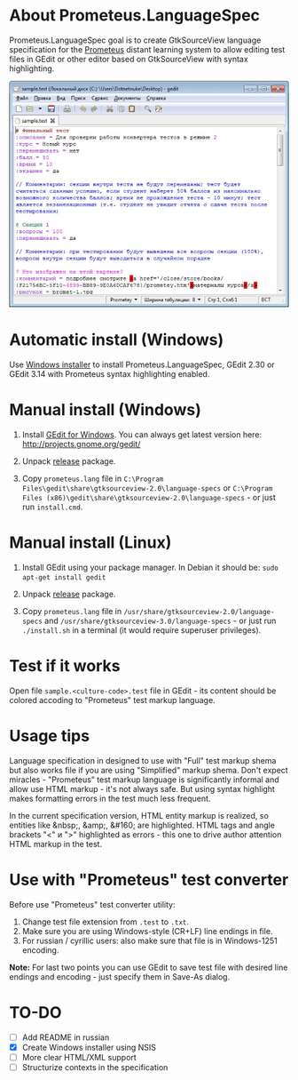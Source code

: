 # About Prometeus.LanguageSpec

Prometeus.LanguageSpec goal is to create GtkSourceView language specification for the [Prometeus](http://www.prometeus.ru/) distant learning system to allow editing test files in GEdit or other editor based on GtkSourceView with syntax highlighting.

![Screenshot](https://raw.githubusercontent.com/roman-yagodin/Prometeus.LanguageSpec/master/images/screenshot_01.jpg "Using Prometeus language spec in GEdit for Windows")

# Automatic install (Windows)

Use [Windows installer](https://github.com/roman-yagodin/Prometeus.LanguageSpec/releases/tag/v0.3.1) to install Prometeus.LanguageSpec,  GEdit 2.30 or GEdit 3.14 with Prometeus syntax highlighting enabled.

# Manual install (Windows)

1. Install [GEdit for Windows](http://ftp.gnome.org/pub/GNOME/binaries/win32/gedit/2.30/gedit-setup-2.30.1-1.exe). You can always get latest version here: http://projects.gnome.org/gedit/

2. Unpack [release](https://github.com/roman-yagodin/Prometeus.LanguageSpec/releases) package.

3. Copy `prometeus.lang` file in `C:\Program Files\gedit\share\gtksourceview-2.0\language-specs` or `C:\Program Files (x86)\gedit\share\gtksourceview-2.0\language-specs` - or just run `install.cmd`.

# Manual install (Linux)

1. Install GEdit using your package manager. In Debian it should be: `sudo apt-get install gedit` 

2. Unpack [release](https://github.com/roman-yagodin/Prometeus.LanguageSpec/releases) package. 

3. Copy `prometeus.lang` file in `/usr/share/gtksourceview-2.0/language-specs` and `/usr/share/gtksourceview-3.0/language-specs` - or just run `./install.sh` in a terminal (it would require superuser privileges).

# Test if it works

Open file `sample.<culture-code>.test` file in GEdit - its content should be colored accoding to "Prometeus" test markup language.
 
# Usage tips

Language specification in designed to use with "Full" test markup shema but also works file if you are using "Simplified" markup shema. Don't expect miracles - "Prometeus" test markup language is significantly informal and allow use HTML markup - it's not always safe. But using syntax highlight makes formatting errors in the test much less frequent.

In the current specification version, HTML entity markup is realized, so entities like &amp;nbsp;, &amp;amp;, &amp;#160; are highlighted. HTML tags and angle brackets "<" и ">" highlighted as errors - this one to drive author attention HTML markup in the test.

# Use with "Prometeus" test converter

Before use "Prometeus" test converter utility:

1. Change test file extension from `.test` to `.txt`. 
2. Make sure you are using Windows-style (CR+LF) line endings in file. 
3. For russian / cyrillic users: also make sure that file is in Windows-1251 encoding.

**Note:** For last two points you can use GEdit to save test file with desired line endings and encoding - just specify them in Save-As dialog.

# TO-DO

- [ ] Add README in russian
- [x] Create Windows installer using NSIS
- [ ] More clear HTML/XML support
- [ ] Structurize contexts in the specification
